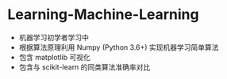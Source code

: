 # Learning-Machine-Learning
- 机器学习初学者学习中
- 根据算法原理利用 Numpy (Python 3.6+) 实现机器学习简单算法
- 包含 matplotlib 可视化
- 包含与 scikit-learn 的同类算法准确率对比